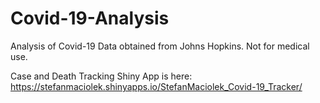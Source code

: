 # Covid-19-Analysis
Analysis of Covid-19 Data obtained from Johns Hopkins. Not for medical use.

Case and Death Tracking Shiny App is here:
https://stefanmaciolek.shinyapps.io/StefanMaciolek_Covid-19_Tracker/
